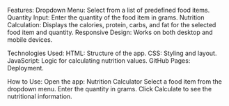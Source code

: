 Features:
Dropdown Menu: Select from a list of predefined food items.
Quantity Input: Enter the quantity of the food item in grams.
Nutrition Calculation: Displays the calories, protein, carbs, and fat for the selected food item and quantity.
Responsive Design: Works on both desktop and mobile devices.

Technologies Used:
HTML: Structure of the app.
CSS: Styling and layout.
JavaScript: Logic for calculating nutrition values.
GitHub Pages: Deployment.

How to Use:
Open the app: Nutrition Calculator
Select a food item from the dropdown menu.
Enter the quantity in grams.
Click Calculate to see the nutritional information.
